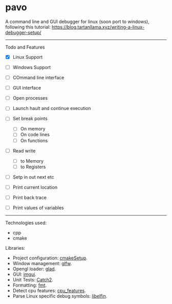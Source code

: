 # pavo

A command line and GUI debugger for linux (soon port to windows), following this tutorial: https://blog.tartanllama.xyz/writing-a-linux-debugger-setup/

---

Todo and Features

- [x] Linux Support
- [ ] Windows Support

- [ ] COmmand line interface
- [ ] GUI interface

- [ ] Open processes
- [ ] Launch hault and continue execution
- [ ] Set break points
    - [ ] On memory
    - [ ] On code lines
    - [ ] On functions
   
- [ ] Read write
    - [ ] to Memory
    - [ ] to Registers

- [ ] Setp in out next etc

- [ ] Print current location
- [ ] Print back trace
- [ ] Print values of variables

---

Technologies used: 

* cpp
* cmake

Libraries:

* Project configuration: [cmakeSetup](https://github.com/meemknight/cmakeSetup).
* Window management: [glfw](https://github.com/glfw/glfw).
* Opengl loader: [glad](https://github.com/Dav1dde/glad).
* GUI: [imgui](https://github.com/ocornut/imgui).
* Unit Tests: [Catch2](https://github.com/catchorg/Catch2).
* Formatting: [fmt](https://github.com/fmtlib/fmt).
* Detect cpu features: [cpu_features](https://github.com/google/cpu_features).
* Parse Linux specific debug symbols: [libelfin](https://github.com/aclements/libelfin).




